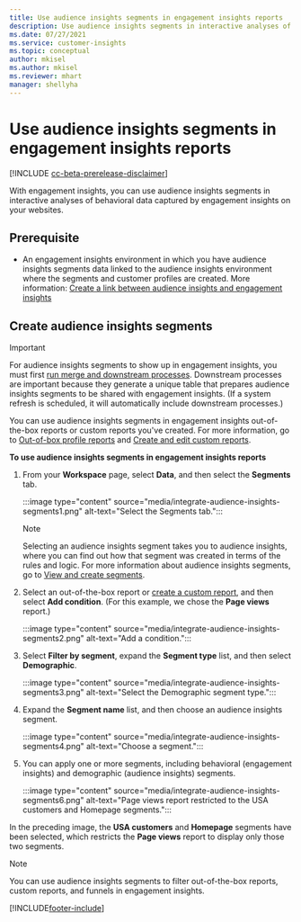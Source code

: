 ```yaml
---
title: Use audience insights segments in engagement insights reports
description: Use audience insights segments in interactive analyses of behavioral data captured by engagement insights on a customer's website.
ms.date: 07/27/2021
ms.service: customer-insights
ms.topic: conceptual
author: mkisel
ms.author: mkisel
ms.reviewer: mhart
manager: shellyha
---
```


# Use audience insights segments in engagement insights reports

[!INCLUDE [cc-beta-prerelease-disclaimer](includes/cc-beta-prerelease-disclaimer.md)]
<!--note from editor: Via MWSG, we want to avoid "enables" and "lets."-->
With engagement insights, you can use audience insights segments in interactive analyses of behavioral data captured by engagement insights on your websites.<!--note from editor: I assume that the audience is the customer here?-->

## Prerequisite

- An engagement insights environment in which you have audience insights segments data linked to the audience insights environment where the segments and customer profiles are created. More information: [Create a link between audience insights and engagement insights](integrate-audience-insights-engagement-insights.md)

## Create audience insights segments 

> [!IMPORTANT]
> For audience insights segments to show up in engagement insights, you must first [run merge and downstream processes](../audience-insights/merge-entities.md). Downstream processes are important because they generate a unique table that prepares audience insights segments to be shared with engagement insights. (If a system refresh is scheduled, it will automatically include downstream processes.)

You can use audience insights segments in engagement insights out-of-the-box reports or custom reports you've created.<!--note from editor: Suggested.--> For more information, go to [Out-of-box profile reports](profile-reports.md) and [Create and edit custom reports](custom-reports.md).

**To use audience insights segments in engagement insights reports**

1. From your **Workspace** page, select **Data**, and then select the **Segments** tab.

    :::image type="content" source="media/integrate-audience-insights-segments1.png" alt-text="Select the Segments tab.":::

   >[!NOTE]
   > Selecting an audience insights segment takes you to audience insights, where you can find out how that segment was created in terms of the rules and logic. For more information about audience insights segments, go to [View and create segments](../audience-insights/segments.md).

2. Select an out-of-the-box report or [create a custom report](custom-reports.md), and then select **Add condition**. (For this example, we chose the **Page views** report.)

    :::image type="content" source="media/integrate-audience-insights-segments2.png" alt-text="Add a condition.":::

3. Select **Filter by segment**, expand the **Segment type** list, and then select **Demographic**.

    :::image type="content" source="media/integrate-audience-insights-segments3.png" alt-text="Select the Demographic segment type.":::

4. Expand the **Segment name** list, and then choose an audience insights segment.

    :::image type="content" source="media/integrate-audience-insights-segments4.png" alt-text="Choose a segment.":::

5. You can apply one or more segments, including behavioral (engagement insights) and demographic (audience insights) segments. 

    :::image type="content" source="media/integrate-audience-insights-segments6.png" alt-text="Page views report restricted to the USA customers and Homepage segments.":::

In the preceding image, the **USA customers** and **Homepage** segments have been selected, which restricts the **Page views** report to display only those two segments. 


>[!NOTE]
> You can use audience insights segments to filter out-of-the-box reports, custom reports, and funnels in engagement insights. 


[!INCLUDE[footer-include](../includes/footer-banner.md)]